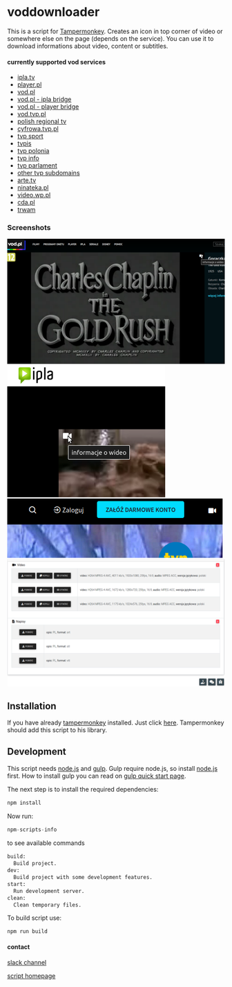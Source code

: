# voddownloader

This is a script for [Tampermonkey](https://tampermonkey.net/index.php ). 
Creates an icon in top corner of video or somewhere else on the page (depends on the service). You can use it to download informations about video, content or subtitles.

#### currently supported vod services
- [ipla.tv](https://www.ipla.tv)
- [player.pl](https://player.pl/)
- [vod.pl](https://vod.pl/)
- [vod.pl - ipla bridge](https://vod.pl/cyfrowy-polsat-iplatv)
- [vod.pl - player bridge](https://vod.pl/playerpl-promocja)
- [vod.tvp.pl](https://vod.tvp.pl/)
- [polish regional tv](https://regiony.tvp.pl/)
- [cyfrowa.tvp.pl](https://cyfrowa.tvp.pl)
- [tvp sport](https://sport.tvp.pl)
- [tvpis](https://wiadomosci.tvp.pl)
- [tvp polonia](polonia.tvp.pl)
- [tvp info](https://www.tvp.info)
- [tvp parlament](https://www.tvpparlament.pl)
- [other tvp subdomains](https://koronakrolow.vod.tvp.pl)
- [arte.tv](https://www.arte.tv)
- [ninateka.pl](http://ninateka.pl)
- [video.wp.pl](https://video.wp.pl)
- [cda.pl](https://www.cda.pl)
- [trwam](https://tv-trwam.pl/local-vods)

### Screenshots
![vod](screenshots/vod.png?raw=true "vod")
![ipla](screenshots/ipla.png?raw=true "ipla")
![tvn](screenshots/tvn.png?raw=true "tvn")
![info](screenshots/info.png?raw=true "info")

## Installation

If you have already [tampermonkey](https://tampermonkey.net/index.php ) installed. Just click [here](https://github.com/zacny/voddownloader/raw/master/dist/voddownloader.user.js). Tampermonkey should add this script to his library.

## Development

This script needs [node.js](https://nodejs.org/en/) and [gulp](https://gulpjs.com/).
Gulp require node.js, so install [node.js](https://nodejs.org/en/download/) first.
How to install gulp you can read on [gulp quick start page](https://gulpjs.com/docs/en/getting-started/quick-start).

The next step is to install the required dependencies:
```javascript
npm install
```
Now run:
```javascript
npm-scripts-info
```
to see available commands
```raw
build:
  Build project.
dev:
  Build project with some development features.
start:
  Run development server.
clean:
  Clean temporary files.
```
To build script use:
```javascript
npm run build
```

#### contact

[slack channel](https://zacny.slack.com/messages/CEJJWS6HK)

[script homepage](https://greasyfork.org/pl/scripts/6049-skrypt-umo%C5%BCliwiaj%C4%85cy-pobieranie-materia%C5%82%C3%B3w-ze-znanych-serwis%C3%B3w-vod/feedback)
